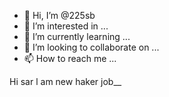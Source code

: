 - 👋 Hi, I’m @225sb
- 👀 I’m interested in ...
- 🌱 I’m currently learning ...
- 💞️ I’m looking to collaborate on ...
- 📫 How to reach me ...

<!---
225sb/225sb is a ✨ special ✨ repository because its `README.md` (this file) appears on your GitHub profile.
You can click the Preview link to take a look at your changes.
--->
Hi sar l am new haker job__
